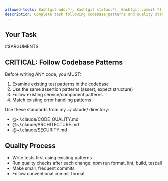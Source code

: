```yaml
---
allowed-tools: Bash(git add:*), Bash(git status:*), Bash(git commit:*), Editor
description: Complete task following codebase patterns and quality standards
---
```


## Your Task
#$ARGUMENTS

## CRITICAL: Follow Codebase Patterns

Before writing ANY code, you MUST:
1. Examine existing test patterns in the codebase 
2. Use the same assertion patterns (assert, expect structure)
3. Follow existing service/component patterns
4. Match existing error handling patterns

Use these standards from my ~/.claude/ directory:
- @~/.claude/CODE_QUALITY.md
- @~/.claude/ARCHITECTURE.md  
- @~/.claude/SECURITY.md

## Quality Process
- Write tests first using existing patterns
- Run quality checks after each change: npm run format, lint, build, test:all
- Make small, frequent commits
- Follow conventional commit format